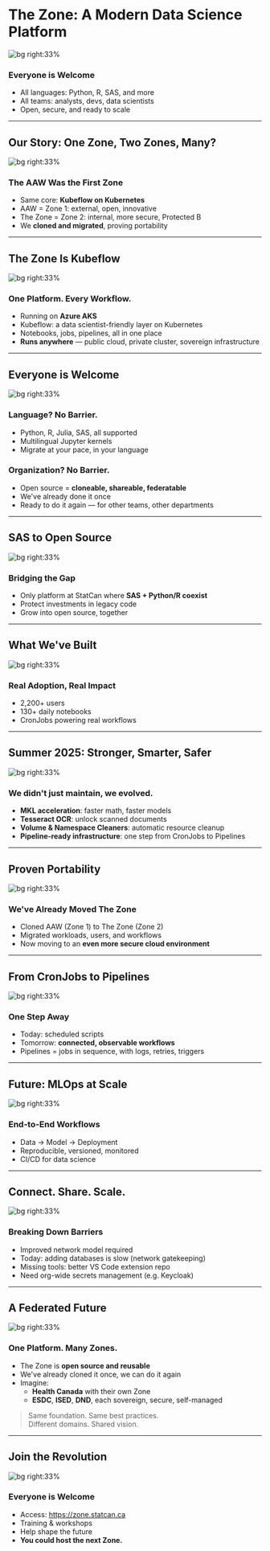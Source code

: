 <!-- Title Slide -->
# The Zone: A Modern Data Science Platform
![bg right:33%](./1755722468.png)
### Everyone is Welcome
- All languages: Python, R, SAS, and more
- All teams: analysts, devs, data scientists
- Open, secure, and ready to scale
---
<!-- Our Story -->
## Our Story: One Zone, Two Zones, Many?
![bg right:33%](./zone-0.png)
### The AAW Was the First Zone
- Same core: **Kubeflow on Kubernetes**
- AAW = Zone 1: external, open, innovative
- The Zone = Zone 2: internal, more secure, Protected B
- We **cloned and migrated**, proving portability
---
<!-- What is The Zone? -->
## The Zone Is Kubeflow
![bg right:33%](./zone-0.png)
### One Platform. Every Workflow.
- Running on **Azure AKS**
- Kubeflow: a data scientist-friendly layer on Kubernetes
- Notebooks, jobs, pipelines, all in one place
- **Runs anywhere** — public cloud, private cluster, sovereign infrastructure
---
<!-- Inclusivity -->
## Everyone is Welcome
![bg right:33%](./zone-0.png)
### Language? No Barrier.
- Python, R, Julia, SAS, all supported
- Multilingual Jupyter kernels
- Migrate at your pace, in your language

### Organization? No Barrier.
- Open source = **cloneable, shareable, federatable**
- We've already done it once
- Ready to do it again — for other teams, other departments
---
<!-- SAS Migration -->
## SAS to Open Source
![bg right:33%](./zone-0.png)
### Bridging the Gap
- Only platform at StatCan where **SAS + Python/R coexist**
- Protect investments in legacy code
- Grow into open source, together
---
<!-- Platform Strengths -->
## What We've Built
![bg right:33%](./zone-1.png)
### Real Adoption, Real Impact
- 2,200+ users
- 130+ daily notebooks
- CronJobs powering real workflows
---
<!-- Summer 2025 -->
## Summer 2025: Stronger, Smarter, Safer
![bg right:33%](./zone-2.png)
### We didn't just maintain, we evolved.
- **MKL acceleration**: faster math, faster models
- **Tesseract OCR**: unlock scanned documents
- **Volume & Namespace Cleaners**: automatic resource cleanup
- **Pipeline-ready infrastructure**: one step from CronJobs to Pipelines
---
<!-- Portability -->
## Proven Portability
![bg right:33%](././zone-3.png)
### We've Already Moved The Zone
- Cloned AAW (Zone 1) to The Zone (Zone 2)
- Migrated workloads, users, and workflows
- Now moving to an **even more secure cloud environment**
---
<!-- From Cron to Pipeline -->
## From CronJobs to Pipelines
![bg right:33%](./zone-4.png)
### One Step Away
- Today: scheduled scripts
- Tomorrow: **connected, observable workflows**
- Pipelines = jobs in sequence, with logs, retries, triggers
---
<!-- Future: Kubeflow Pipelines -->
## Future: MLOps at Scale
![bg right:33%](./zone-3.png)
### End-to-End Workflows
- Data → Model → Deployment
- Reproducible, versioned, monitored
- CI/CD for data science
---
<!-- Data Access -->
## Connect. Share. Scale.
![bg right:33%](./zone-2.png)
### Breaking Down Barriers
- Improved network model required
- Today: adding databases is slow (network gatekeeping)
- Missing tools: better VS Code extension repo
- Need org-wide secrets management (e.g. Keycloak)
---
<!-- Federated Future -->
## A Federated Future
![bg right:33%](./zone-1.png)
### One Platform. Many Zones.
- The Zone is **open source and reusable**
- We've already cloned it once, we can do it again
- Imagine:  
  - **Health Canada** with their own Zone  
  - **ESDC**, **ISED**, **DND**, each sovereign, secure, self-managed
> Same foundation. Same best practices.  
> Different domains. Shared vision.
---
<!-- Call to Action -->
## Join the Revolution
![bg right:33%](./zone-0.png)
### Everyone is Welcome
- Access: https://zone.statcan.ca  
- Training & workshops
- Help shape the future
- **You could host the next Zone.**
